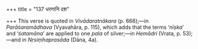 +++
title = "137 धरणानि दश"

+++
This verse is quoted in *Vivādaratnākara* (p. 666);—in *Parāśaramādhava*
(Vyavahāra, p. 115), which adds that the terms ‘*nīṣka*’ and
‘*śatamāna*’ are applied to one *pala* of silver;—in *Hemādri* (Vrata,
p. 53);—and in *Nṛsiṃhaprasāda* (Dāna, 4a).


